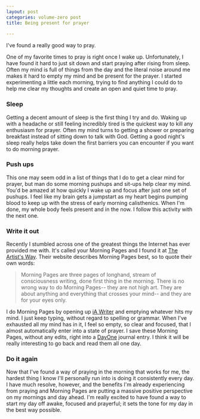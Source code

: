 ```yaml
---
layout: post
categories: volume-zero post
title: Being present for prayer
 
---
```



I've found a really good way to pray.

One of my favorite times to pray is right once I wake up. Unfortunately, I have found it hard to just sit down and start praying after rising from sleep. Often my mind is full of things from the day and the literal noise around me makes it hard to empty my mind and be present for the prayer. I started experimenting a little each morning, trying to find anything I could do to help me clear my thoughts and create an open and quiet time to pray.

### Sleep

Getting a decent amount of sleep is the first thing I try and do. Waking up with a headache or still feeling incredibly tired is the quickest way to kill any enthusiasm for prayer. Often my mind turns to getting a shower or preparing breakfast instead of sitting down to talk with God. Getting a good night's sleep really helps take down the first barriers you can encounter if you want to do morning prayer.

### Push ups

This one may seem odd in a list of things that I do to get a clear mind for prayer, but man do some morning pushups and sit-ups help clear my mind. You'd be amazed at how quickly I wake up and focus after just one set of pushups. I feel like my brain gets a jumpstart as my heart begins pumping blood to keep up with the stress of early morning calisthenics. When I'm done, my whole body feels present and in the now. I follow this activity with the next one.

### Write it out

Recently I stumbled across one of the greatest things the Internet has ever provided me with. It's called your Morning Pages and I found it at [The Artist's Way](http://www.theartistsway.com/the-basic-tools). Their website describes Morning Pages best, so to quote their own words:

>Morning Pages are three pages of longhand, stream of consciousness writing, done first thing in the morning. There is no wrong way to do Morning Pages-- they are not high art. They are about anything and everything that crosses your mind-- and they are for your eyes only.

I do Morning Pages by opening up [iA Writer](http://www.iawriter.com/) and emptying whatever hits my mind. I just keep typing, without regard to spelling or grammar. When I've exhausted all my mind has in it, I feel so empty, so clear and focused, that I almost automatically enter into a state of prayer. I save these Morning Pages, without any edits, right into a [DayOne](http://dayoneapp.com/) journal entry. I think it will be really interesting to go back and read them all one day.

### Do it again

Now that I've found a way of praying in the morning that works for me, the hardest thing I know I'll personally run into is doing it consistently every day. I have much resolve, however, and the benefits I'm already experiencing from praying and Morning Pages are putting a massive positive perspective on my mornings and day ahead. I'm really excited to have found a way to start my day off awake, focused and prayerful; it sets the tone for my day in the best way possible.
